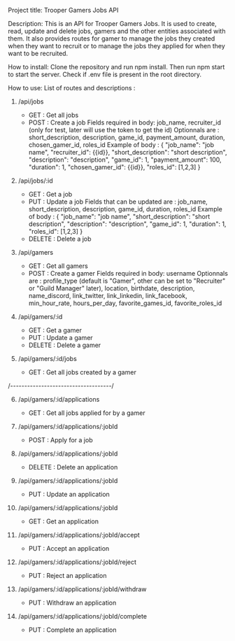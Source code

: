 Project title:
Trooper Gamers Jobs API

Description:
This is an API for Trooper Gamers Jobs. It is used to create, read, update and delete jobs, gamers and the other entities associated with them. It also provides routes for gamer to manage the jobs they created when they want to recruit or to manage the jobs they applied for when they want to be recruited.

How to install:
Clone the repository and run npm install.
Then run npm start to start the server.
Check if .env file is present in the root directory.

How to use:
List of routes and descriptions :

1. /api/jobs

   - GET : Get all jobs
   - POST : Create a job
     Fields required in body: job_name, recruiter_id (only for test, later will use the token to get the id)
     Optionnals are : short_description, description, game_id, payment_amount, duration, chosen_gamer_id, roles_id
     Example of body : {
     "job_name": "job name",
     "recruiter_id": {{id}},
     "short_description": "short description",
     "description": "description",
     "game_id": 1,
     "payment_amount": 100,
     "duration": 1,
     "chosen_gamer_id": {{id}},
     "roles_id": [1,2,3]
     }

2. /api/jobs/:id

   - GET : Get a job
   - PUT : Update a job
     Fields that can be updated are : job_name, short_description, description, game_id, duration, roles_id
     Example of body : {
     "job_name": "job name",
     "short_description": "short description",
     "description": "description",
     "game_id": 1,
     "duration": 1,
     "roles_id": [1,2,3]
     }
   - DELETE : Delete a job

3. /api/gamers

   - GET : Get all gamers
   - POST : Create a gamer
     Fields required in body: username
     Optionnals are : profile_type (default is "Gamer", other can be set to "Recruiter" or "Guild Manager" later), location, birthdate, description, name_discord, link_twitter, link_linkedin, link_facebook, min_hour_rate, hours_per_day, favorite_games_id, favorite_roles_id

4. /api/gamers/:id

   - GET : Get a gamer
   - PUT : Update a gamer
   - DELETE : Delete a gamer

5. /api/gamers/:id/jobs

   - GET : Get all jobs created by a gamer

/------------------------------------/

6. /api/gamers/:id/applications

   - GET : Get all jobs applied for by a gamer

7. /api/gamers/:id/applications/:jobId

   - POST : Apply for a job

8. /api/gamers/:id/applications/:jobId

   - DELETE : Delete an application

9. /api/gamers/:id/applications/:jobId

   - PUT : Update an application

10. /api/gamers/:id/applications/:jobId

    - GET : Get an application

11. /api/gamers/:id/applications/:jobId/accept

    - PUT : Accept an application

12. /api/gamers/:id/applications/:jobId/reject

    - PUT : Reject an application

13. /api/gamers/:id/applications/:jobId/withdraw

    - PUT : Withdraw an application

14. /api/gamers/:id/applications/:jobId/complete
    - PUT : Complete an application
